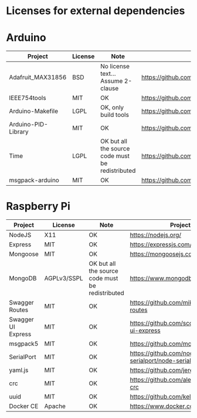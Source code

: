 # Licenses for external dependencies

# Arduino

| Project 		| License	| Note 							| Project page 									|
| --------------------- | ------------- | ----------------------------------------------------- | ----------------------------------------------------------------------------- |
| Adafruit_MAX31856	| BSD		| No license text… Assume 2-clause			| https://github.com/adafruit/Adafruit_MAX31856 				|
| IEEE754tools		| MIT		| OK							| https://github.com/RobTillaart/Arduino/tree/master/libraries/IEEE754tools 	|
| Arduino-Makefile	| LGPL		| OK, only build tools					| https://github.com/sudar/Arduino-Makefile 					|
| Arduino-PID-Library	| MIT		| OK							| https://github.com/br3ttb/Arduino-PID-Library 				|
| Time			| LGPL		| OK but all the source code must be redistributed	| https://github.com/PaulStoffregen/Time 					|
| msgpack-arduino	| MIT		| OK							| https://github.com/elliotwoods/msgpack-arduino 				|


# Raspberry Pi


| Project               | License       | Note                                                  | Project page                                                                  |
| --------------------- | ------------- | ----------------------------------------------------- | ----------------------------------------------------------------------------- |
|NodeJS			| X11		| OK							| https://nodejs.org/								|
|Express		| MIT		| OK							| https://expressjs.com/							|
|Mongoose		| MIT		| OK							| https://mongoosejs.com/							|
|MongoDB		| AGPLv3/SSPL	| OK but all the source code must be redistributed	| https://www.mongodb.com/							|
|Swagger Routes		| MIT		| OK 							| https://github.com/mikestead/swagger-routes					|
|Swagger UI Express	| MIT		| OK							| https://github.com/scottie1984/swagger-ui-express				|
|msgpack5		| MIT		| OK							| https://github.com/mcollina/msgpack5						|
|SerialPort		| MIT		| OK							| https://github.com/node-serialport/node-serialport				|
|yaml.js		| MIT		| OK							| https://github.com/jeremyfa/yaml.js						|
|crc			| MIT		| OK							| https://github.com/alexgorbatchev/node-crc					|
|uuid			| MIT		| OK							| https://github.com/kelektiv/node-uuid						|
|Docker CE		| Apache	| OK							| https://www.docker.com/							|
